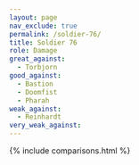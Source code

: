```yaml
---
layout: page
nav_exclude: true
permalink: /soldier-76/
title: Soldier 76
role: Damage
great_against:
  - Torbjorn
good_against:
  - Bastion
  - Doomfist
  - Pharah
weak_against:
  - Reinhardt
very_weak_against:
---
```


{% include comparisons.html %}